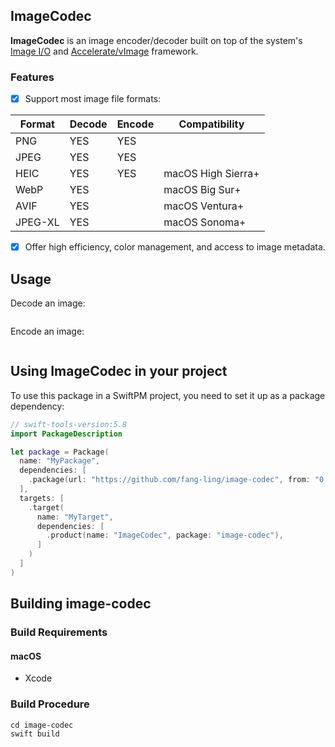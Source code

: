 ## ImageCodec

**ImageCodec** is an image encoder/decoder built on top of the system's [Image I/O](https://developer.apple.com/documentation/imageio) and [Accelerate/vImage](https://developer.apple.com/documentation/accelerate/vimage#overview) framework.

### Features

- [x] Support most image file formats:

| Format | Decode | Encode | Compatibility |
| ------ | ------ | ------ | ------------- |
| PNG    | YES    | YES    |               |
| JPEG   | YES    | YES    |               |
| HEIC   | YES    | YES    | macOS High Sierra+ |
| WebP   | YES    |        | macOS Big Sur+     |
| AVIF   | YES    |        | macOS Ventura+     |
| JPEG-XL| YES    |        | macOS Sonoma+      |

- [x] Offer high efficiency, color management, and access to image metadata.

## Usage

Decode an image:

```swift

```

Encode an image:
```swift

```

## Using ImageCodec in your project

To use this package in a SwiftPM project, you need to set it up as a package dependency:
```swift
// swift-tools-version:5.8
import PackageDescription

let package = Package(
  name: "MyPackage",
  dependencies: [
    .package(url: "https://github.com/fang-ling/image-codec", from: "0.0.12"),
  ],
  targets: [
    .target(
      name: "MyTarget",
      dependencies: [
        .product(name: "ImageCodec", package: "image-codec"),
      ]
    )
  ]
)
```

## Building image-codec

### Build Requirements

#### macOS

  - Xcode 

### Build Procedure

```shell
cd image-codec
swift build
```
